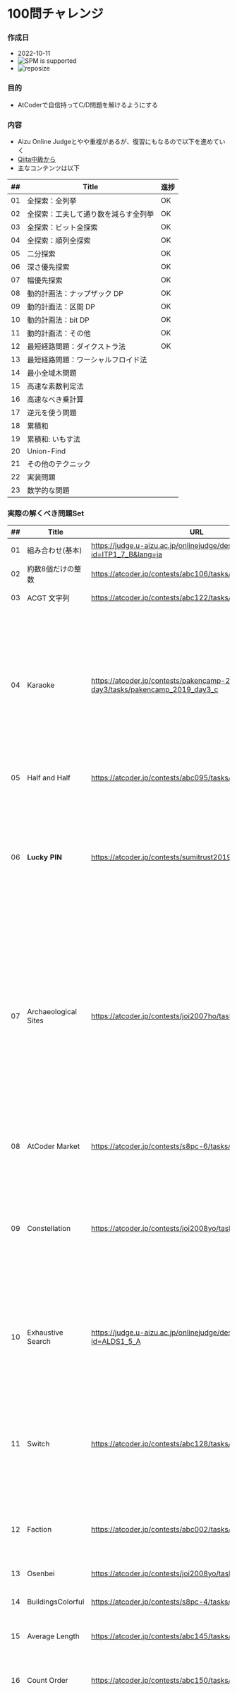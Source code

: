 # 100問チャレンジ
### 作成日
- 2022-10-11
- ![SPM is supported](https://img.shields.io/badge/SPM-Supported-orange)
- ![reposize](https://img.shields.io/github/repo-size/tharashi10/terraform)

### 目的
- AtCoderで自信持ってC/D問題を解けるようにする

### 内容
- Aizu Online Judgeとやや重複があるが、復習にもなるので以下を進めていく
- [Qiita中級から](https://qiita.com/e869120/items/eb50fdaece12be418faa#2-3-%E5%88%86%E9%87%8E%E5%88%A5%E5%88%9D%E4%B8%AD%E7%B4%9A%E8%80%85%E3%81%8C%E8%A7%A3%E3%81%8F%E3%81%B9%E3%81%8D%E9%81%8E%E5%8E%BB%E5%95%8F%E7%B2%BE%E9%81%B8-100-%E5%95%8F)
- 主なコンテンツは以下

| ## | Title | 進捗 |
|----|-------|--|
| 01 | 全探索：全列挙 | OK |
| 02 | 全探索：工夫して通り数を減らす全列挙 |OK|
| 03 | 全探索：ビット全探索 | OK |
| 04 | 全探索：順列全探索 | OK |
| 05 | 二分探索 | OK |
| 06 | 深さ優先探索 | OK |
| 07 | 幅優先探索 | OK |
| 08 | 動的計画法：ナップザック DP | OK |
| 09 | 動的計画法：区間 DP | OK |
| 10 | 動的計画法：bit DP | OK |
| 11 | 動的計画法：その他 | OK |
| 12 | 最短経路問題：ダイクストラ法 | OK |
| 13 | 最短経路問題：ワーシャルフロイド法 ||
| 14 | 最小全域木問題 ||
| 15 | 高速な素数判定法 ||
| 16 | 高速なべき乗計算 ||
| 17 | 逆元を使う問題 ||
| 18 | 累積和 ||
| 19 | 累積和: いもす法 ||
| 20 | Union-Find ||
| 21 | その他のテクニック ||
| 22 | 実装問題 ||
| 23 | 数学的な問題 ||


### 実際の解くべき問題Set

| ## | Title | URL | Knowledge |
|----|-------|-------|--|
| 01 | 組み合わせ(基本)| https://judge.u-aizu.ac.jp/onlinejudge/description.jsp?id=ITP1_7_B&lang=ja | 全探索, Listのfiter |
| 02 |  約数8個だけの整数 | https://atcoder.jp/contests/abc106/tasks/abc106_b | 約数の全探索 |
| 03 | ACGT 文字列 | https://atcoder.jp/contests/abc122/tasks/abc122_b | 連続値のカウント |
| 04 | Karaoke | https://atcoder.jp/contests/pakencamp-2019-day3/tasks/pakencamp_2019_day3_c | ひたすらFor文(組み合わせ時のfor文のIndex)。<br>これが解ければ全探索に慣れたと思って良いです。とQiitaに書かれおり、特に何もみずに解けたのでこれからは全探索慣れたと言う。 |
| 05 | Half and Half | https://atcoder.jp/contests/abc095/tasks/arc096_a | よく出てきそうな場合分け問題 |
| 06 | **Lucky PIN** | https://atcoder.jp/contests/sumitrust2019/tasks/sumitb2019_d | 全探索で逆算で考える.<br>`str.zfill()`の使い方<br>find(str)の使い方;Trueならindexを返す.<br>find(str,num)の使い方:第二引数で開始点を指定<br> |
| 07 | Archaeological Sites | https://atcoder.jp/contests/joi2007ho/tasks/joi2007ho_c | Listのフィルタ(値の削除)、ベクトルの演算(Zipを使う)<br>と思ったが、in List使った時点で、TLEになる。<br>setに置換して頑張るしかない模様。なんとかAC.. <br>.pyの場合、 Codeは最小限にかかないとACにならない |
| 08 | AtCoder Market | https://atcoder.jp/contests/s8pc-6/tasks/s8pc_6_b | 計算量が$N^3$なので全探索有効<br>ステップ系での`abs()`の使い方|
| 09 | Constellation | https://atcoder.jp/contests/joi2008yo/tasks/joi2008yo_d | ある点に着目して考え得る平行移動ベクトルを全探索する<br> 座標を返すLambda式<br> set(tuple)での計算(座標)|
| 10 | Exhaustive Search | https://judge.u-aizu.ac.jp/onlinejudge/description.jsp?id=ALDS1_5_A | Bit探索の基本<br>シフト演算のユースケースを理解<br> `(x>>n)&1`(xは10進数. 2進数で表した際にn桁目の数が1となる場合True|
| 11 | Switch | https://atcoder.jp/contests/abc128/tasks/abc128_c | 全探索bit<br>全探索bit分かっててもSwitchと電球で頭が混乱する→5日後再度解く(2022-10-21) |
| 12 | Faction | https://atcoder.jp/contests/abc002/tasks/abc002_4 | 全探索bit<br> 2重ループを一気に抜け出す方法(flag利用)<br> nC2をfor..forで記述|
| 13 | Osenbei | https://atcoder.jp/contests/joi2008yo/tasks/joi2008yo_e | [TODO] |
| 14 | BuildingsColorful | https://atcoder.jp/contests/s8pc-4/tasks/s8pc_4_b| Bit全探索<br>初期値を10**18にすべし |
| 15 | Average Length | https://atcoder.jp/contests/abc145/tasks/abc145_c | 順列全探索<br>問題はEasy |
| 16 |  Count Order |https://atcoder.jp/contests/abc150/tasks/abc150_c | 順列全探索<br>問題はTooEasy<br>エラーハンドリングはしなくてOK|
| 17 | 8 Queens | https://judge.u-aizu.ac.jp/onlinejudge/description.jsp?id=ALDS1_13_A&lang=ja | 順列全探索<br>斜め判定を一時関数的に考える<br>出力でJoin|
| 18 | Binary Search | https://judge.u-aizu.ac.jp/onlinejudge/description.jsp?id=ALDS1_4_B&lang=ja| 二分探索<br>Midで絞り込む|
| 19 | Pizza | https://atcoder.jp/contests/joi2009ho/tasks/joi2009ho_b | 二分探索は`bisect`を使うべし(Listに昇順でAppend可能)<br>円環なので番兵使う(ラストに原点追加)|
| 20 | Snuke Festival | https://atcoder.jp/contests/abc077/tasks/arc084_a | 固定する段が大事<br> 3組を考える場合は真ん中をFix(定石)|
| 21 | 射撃王 | https://atcoder.jp/contests/abc023/tasks/abc023_d| 二分探索<br>最小問題→判定問題と読み解く<br> 探索は両サイドから解を絞ってく|
| 22 | ムーアの法則 |https://atcoder.jp/contests/arc054/tasks/arc054_b | 二分法(二分探索と同じ考え方)<br>2回微分と`f'(x)`の単調性利用|
| 23 | ダーツ | https://atcoder.jp/contests/joi2008ho/tasks/joi2008ho_c | Diffして二分探索<br> |
| 24 | 深さ優先探索 | https://judge.u-aizu.ac.jp/onlinejudge/description.jsp?id=ALDS1_11_B | DFS問題(再帰で)<br>行きがけと帰りがけを利用 |
| 25 | How Many Islands? | https://judge.u-aizu.ac.jp/onlinejudge/description.jsp?id=1160&lang=jp | 再帰の上限数を引き上げるべし<br> Listの作成時Immutableになることに留意 |
| 26 | Ki | https://atcoder.jp/contests/abc138/tasks/abc138_d | 累積和で計算するべし<br>隣接リストAを双方向で保存する |
| 27 | 薄氷 | https://atcoder.jp/contests/joi2009yo/tasks/joi2009yo_d | 異なるパス毎に計算していく<br>引数に位置だけでなく、スコアも入れる |
| 28 | AOJ-BFS | https://judge.u-aizu.ac.jp/onlinejudge/description.jsp?id=ALDS1_11_C&lang=ja | 既に訪問済みリストを作る<br>浅い段階でメモした深さが最短を表す |
| 29 | 迷路BFS | https://atcoder.jp/contests/abc007/tasks/abc007_3 | 自力でいける |
| 30 | Cheese | https://atcoder.jp/contests/joi2011yo/tasks/joi2011yo_e | 自力でいける |
| 31 | イルミネーション |https://atcoder.jp/contests/joi2012yo/tasks/joi2012yo_e | 6方向をきちんと書く<br>周りを0埋めする<br>同じ処理を書かないこと |
| 32 | Amazing Mazes | https://judge.u-aizu.ac.jp/onlinejudge/description.jsp?id=1166&lang=jp | 縦壁と横壁を作る<br>標準入力は癖あり |
| 33 | Grid Repainting  | https://atcoder.jp/contests/abc088/tasks/abc088_d | 自力で行けた|
| 34 | フィボナッチ数列| https://judge.u-aizu.ac.jp/onlinejudge/description.jsp?id=ALDS1_10_A&lang=ja | 自力で行けた |
| 35 | Knapsack Problem |https://judge.u-aizu.ac.jp/onlinejudge/description.jsp?id=DPL_1_B&lang=ja | DP表を書けるかが全て<br>DPは全部で3種類ある<br>1.ナップザックDP<br>2.区間DP<br>3.bit DP|
| 36 | Knapsack Problem v2| https://judge.u-aizu.ac.jp/onlinejudge/description.jsp?id=DPL_1_C&lang=ja| 一般ナップザックは同一行を参照する |
| 37 | 最小コインの枚数 | https://judge.u-aizu.ac.jp/onlinejudge/description.jsp?id=DPL_1_A&lang=ja |`最小個数部分和問題`というそう<br>自力できた |
| 38 | 最長共通部分列　| https://judge.u-aizu.ac.jp/onlinejudge/description.jsp?id=ALDS1_10_C&lang=ja| 1次元配列のdpを作ればTLE回避できる |
| 39 | 1年生 | https://atcoder.jp/contests/joi2011yo/tasks/joi2011yo_d |DP表かけるか |
| 40 | パスタ |https://atcoder.jp/contests/joi2012yo/tasks/joi2012yo_d<br>https://atcoder.jp/contests/dp/tasks/dp_c (こちらの問題にすり替え) |オリジナルは重い<br>別の類題でAC済み |
| 41 |暑い日々 | https://atcoder.jp/contests/joi2013yo/tasks/joi2013yo_d| 初期条件の設定を誤らないこと<br>同じ服が続いてもOK<br>自力でいける |
| 42 | シルクロード| https://atcoder.jp/contests/joi2015yo/tasks/joi2015yo_d| dp表を書く。<br>書ければいける。<br>無限大=`10**10`とするべし |
| 43 | パ研軍旗 | https://atcoder.jp/contests/pakencamp-2019-day3/tasks/pakencamp_2019_day3_d | dict使ったが剰余%使えるとNice<br>無限大=`10**10`とするべし |
| 44 | ポロック予想 | https://judge.u-aizu.ac.jp/onlinejudge/description.jsp?id=1167&lang=jp | 重複OKな動的計画法 |
| 45 | 差分パルス符号変調 | https://judge.u-aizu.ac.jp/onlinejudge/description.jsp?id=2199&lang=jp| `dp[i][j]`: i番目の入力信号で、複合後の出力信号がjとなる時の、二乗和の最小と定義する |
| 46 | 連鎖行列積 | https://judge.u-aizu.ac.jp/onlinejudge/description.jsp?id=ALDS1_10_B&lang=ja | 基本問題だけどむずかった<br>kでのレンジをdiffで終了と開始の差分にしないと計算一生合わない|
| 47 | ケーキ切り分け | https://atcoder.jp/contests/joi2015ho/tasks/joi2015ho_b| じっくりもう一回トライしたい(C++で) |
| 48 | だるま落とし| https://judge.u-aizu.ac.jp/onlinejudge/description.jsp?id=1611&lang=jp | `dp[l][r]` とおく<br>区間の状態をDPで表す|
| 49 |巡回セールスマン | https://judge.u-aizu.ac.jp/onlinejudge/description.jsp?id=DPL_2_A&lang=ja | 再帰DPはうまくいかなかった<br>ボトムアップで理解 |
| 50 | 無向TSP | https://atcoder.jp/contests/s8pc-1/tasks/s8pc_1_g | こちらもボトムアップで<br>経路用のep表も作る |
| 51 | 部活のスケジュール| https://atcoder.jp/contests/joi2014yo/tasks/joi2014yo_d | 自力で実装できた<br>2進数は111的な感じで書き殴るべし<br>dp[S][i]ではなく、dp[JOI][i日目]のようにメモには書くべし|
| 52 | ぬいぐるみの整理 | https://atcoder.jp/contests/joi2017yo/tasks/joi2017yo_d |SKIPすることとする<br>bitDP理解したい |
| 53 | 最長増加連続部分列 | https://judge.u-aizu.ac.jp/onlinejudge/description.jsp?id=DPL_1_D&lang=ja | bisect<br>公式的にInputしておく |
| 54 | トランプ挿入ソート | https://atcoder.jp/contests/abc006/tasks/abc006_4 | bisect　|
| 55 |色塗り| https://atcoder.jp/contests/abc134/tasks/abc134_e |「LIS の双対問題」<br> 入力配列AをA[::-1]で逆順にする |
| 56 | ダイクストラ | https://judge.u-aizu.ac.jp/onlinejudge/description.jsp?id=GRL_1_A&lang=ja | Priority Queue<br>cost{}(=adj),dist[], hq[(tuple)]を用意|
| 57 | 船旅 | https://atcoder.jp/contests/joi2008yo/tasks/joi2008yo_f  | |
| 58 |  |  | |
| 59 |  |  | |
| 60 |  |  | |
| 61 |  |  | |
| 62 |  |  | |
| 63 |  |  | |
| 64 |  |  | |
| 65 |  |  | |
| 66 |  |  | |
| 67 |  |  | |
| 68 |  |  | |
| 69 |  |  | |
| 70 |  |  | |

### 週ごと

| Week |     Duration    |    Title    | 進捗 |
|------|-----------------|-------------|-----|
| 01   | 2022-10-10(月)~ | 全探索       |  OK |
| 02   | 2022-10-17(月)~ | 全探索       |  OK |
| 03   | 2022-10-24(月)~ | 二分探索・DFS |  OK |
| 04   | 2022-10-31(月)~ | BFS | OK |
| 05   | 2022-11-07(月)~ | 動的計画法 | OK |
| 06   | 2022-11-14(月)~ | 動的計画法 | OK |
| 07   | 2022-11-21(月)~ | ダイクストラ・ワーシャルフロイド・最小全域木問題 |  |
| 08   | 2022-11-28(月)~ | 逆元を使う問題・累積和 |  |
| 09   | 2022-12-05(月)~ | Union-Find問題 |  |
| 10   | 2022-12-12(月)~ | 実装問題・数学的な問題 |  |


### アルゴリズム基本
#### ナップザックDP
- 製品数×最大容量値 のDP表を書く
- 式
$$
dp_{(i+1),(j)} =  
\left\{
    \begin{array}{ll}
    dp_{(i-1),(j-w)}+value_{(i)} & 容量j-w>=0 \\
    dp_{(i-1),(j)} & Others
    \end{array}
\right.
$$


